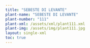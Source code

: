 ```yaml
---
title: "SEBESTE DI LEVANTE"
plant-name: "SEBESTE DI LEVANTE"
plant-number: "111"
plant-xml: /assets/xml/plant111.xml
plant-img: /assets/img/plant111.jpg
layout: single-xml
toc: true
---
```

